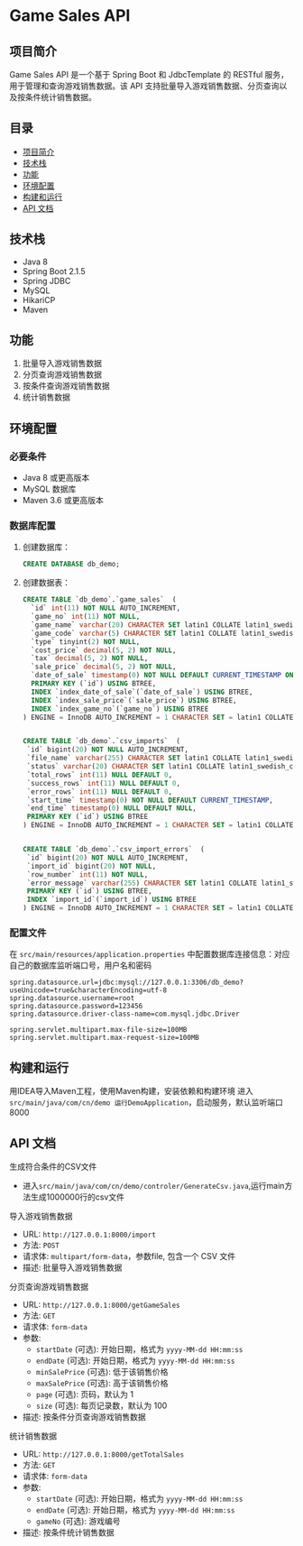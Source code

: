 # Game Sales API

## 项目简介

Game Sales API 是一个基于 Spring Boot 和 JdbcTemplate 的 RESTful 服务，用于管理和查询游戏销售数据。该 API 支持批量导入游戏销售数据、分页查询以及按条件统计销售数据。

## 目录

- [项目简介](#项目简介)
- [技术栈](#技术栈)
- [功能](#功能)
- [环境配置](#环境配置)
- [构建和运行](#构建和运行)
- [API 文档](#api-文档)

## 技术栈

- Java 8
- Spring Boot 2.1.5
- Spring JDBC
- MySQL
- HikariCP
- Maven

## 功能

1. 批量导入游戏销售数据
2. 分页查询游戏销售数据
3. 按条件查询游戏销售数据
4. 统计销售数据

## 环境配置

### 必要条件

- Java 8 或更高版本
- MySQL 数据库
- Maven 3.6 或更高版本

### 数据库配置

1. 创建数据库：
    ```sql
    CREATE DATABASE db_demo;
    ```

2. 创建数据表：
    ```sql
    CREATE TABLE `db_demo`.`game_sales`  (
      `id` int(11) NOT NULL AUTO_INCREMENT,
      `game_no` int(11) NOT NULL,
      `game_name` varchar(20) CHARACTER SET latin1 COLLATE latin1_swedish_ci NOT NULL,
      `game_code` varchar(5) CHARACTER SET latin1 COLLATE latin1_swedish_ci NOT NULL,
      `type` tinyint(2) NOT NULL,
      `cost_price` decimal(5, 2) NOT NULL,
      `tax` decimal(5, 2) NOT NULL,
      `sale_price` decimal(5, 2) NOT NULL,
      `date_of_sale` timestamp(0) NOT NULL DEFAULT CURRENT_TIMESTAMP ON UPDATE CURRENT_TIMESTAMP(0),
      PRIMARY KEY (`id`) USING BTREE,
      INDEX `index_date_of_sale`(`date_of_sale`) USING BTREE,
      INDEX `index_sale_price`(`sale_price`) USING BTREE,
      INDEX `index_game_no`(`game_no`) USING BTREE
    ) ENGINE = InnoDB AUTO_INCREMENT = 1 CHARACTER SET = latin1 COLLATE = latin1_swedish_ci ROW_FORMAT = Dynamic;    


   CREATE TABLE `db_demo`.`csv_imports`  (
     `id` bigint(20) NOT NULL AUTO_INCREMENT,
     `file_name` varchar(255) CHARACTER SET latin1 COLLATE latin1_swedish_ci NOT NULL,
     `status` varchar(20) CHARACTER SET latin1 COLLATE latin1_swedish_ci NOT NULL,
     `total_rows` int(11) NULL DEFAULT 0,
     `success_rows` int(11) NULL DEFAULT 0,
     `error_rows` int(11) NULL DEFAULT 0,
     `start_time` timestamp(0) NOT NULL DEFAULT CURRENT_TIMESTAMP,
     `end_time` timestamp(0) NULL DEFAULT NULL,
     PRIMARY KEY (`id`) USING BTREE
   ) ENGINE = InnoDB AUTO_INCREMENT = 1 CHARACTER SET = latin1 COLLATE = latin1_swedish_ci ROW_FORMAT = Dynamic;
 
 
   CREATE TABLE `db_demo`.`csv_import_errors`  (
     `id` bigint(20) NOT NULL AUTO_INCREMENT,
     `import_id` bigint(20) NOT NULL,
     `row_number` int(11) NOT NULL,
     `error_message` varchar(255) CHARACTER SET latin1 COLLATE latin1_swedish_ci NOT NULL,
     PRIMARY KEY (`id`) USING BTREE,
     INDEX `import_id`(`import_id`) USING BTREE
   ) ENGINE = InnoDB AUTO_INCREMENT = 1 CHARACTER SET = latin1 COLLATE = latin1_swedish_ci ROW_FORMAT = Dynamic; 
 
    ```

### 配置文件

在 `src/main/resources/application.properties` 中配置数据库连接信息：对应自己的数据库监听端口号，用户名和密码

```properties
spring.datasource.url=jdbc:mysql://127.0.0.1:3306/db_demo?useUnicode=true&characterEncoding=utf-8
spring.datasource.username=root
spring.datasource.password=123456
spring.datasource.driver-class-name=com.mysql.jdbc.Driver

spring.servlet.multipart.max-file-size=100MB
spring.servlet.multipart.max-request-size=100MB
```

## 构建和运行
用IDEA导入Maven工程，使用Maven构建，安装依赖和构建环境
进入`src/main/java/com/cn/demo 运行DemoApplication`，启动服务，默认监听端口8000

## API 文档
生成符合条件的CSV文件
- 进入`src/main/java/com/cn/demo/controler/GenerateCsv.java`,运行main方法生成1000000行的csv文件

导入游戏销售数据
- URL: `http://127.0.0.1:8000/import`
- 方法: `POST`
- 请求体: `multipart/form-data`，参数file, 包含一个 CSV 文件
- 描述: 批量导入游戏销售数据

分页查询游戏销售数据
- URL: `http://127.0.0.1:8000/getGameSales`
- 方法: `GET`
- 请求体: `form-data`
- 参数:
    - `startDate` (可选): 开始日期，格式为 `yyyy-MM-dd HH:mm:ss`
    - `endDate` (可选): 开始日期，格式为 `yyyy-MM-dd HH:mm:ss`
    - `minSalePrice` (可选): 低于该销售价格
    - `maxSalePrice` (可选): 高于该销售价格
    - `page` (可选): 页码，默认为 1
    - `size` (可选): 每页记录数，默认为 100  
- 描述: 按条件分页查询游戏销售数据

统计销售数据
- URL: `http://127.0.0.1:8000/getTotalSales`
- 方法: `GET`
- 请求体: `form-data`
- 参数:
    - `startDate` (可选): 开始日期，格式为 `yyyy-MM-dd HH:mm:ss`
    - `endDate` (可选): 开始日期，格式为 `yyyy-MM-dd HH:mm:ss`
    - `gameNo` (可选): 游戏编号
- 描述: 按条件统计销售数据







